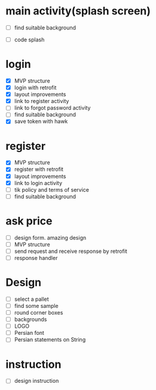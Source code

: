 # main activity(splash screen)
- [ ] find suitable background
- [ ] code splash


# login
- [x] MVP structure
- [x] login with retrofit
- [x] layout improvements
- [x] link to register activity
- [ ] link to forgot password activity
- [ ] find suitable background
- [x] save token with hawk

# register
- [x] MVP structure
- [x] register with retrofit
- [x] layout improvements
- [x] link to login activity
- [ ] tik policy and terms of service
- [ ] find suitable background

# ask price
- [ ] design form. amazing design
- [ ] MVP structure
- [ ] send request and receive response by retrofit
- [ ] response handler

# Design
- [ ] select a pallet
- [ ] find some sample
- [ ] round corner boxes
- [ ] backgrounds
- [ ] LOGO
- [ ] Persian font
- [ ] Persian statements on String

# instruction
- [ ] design instruction